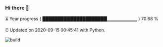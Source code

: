 ### Hi there 👋

⏳ Year progress  { █████████████████████▁▁▁▁▁▁▁▁▁ } 70.68 %

⏰ Updated on 2020-09-15 00:45:41 with Python.

![build](https://github.com/shenxianpeng/shenxianpeng/workflows/build/badge.svg)